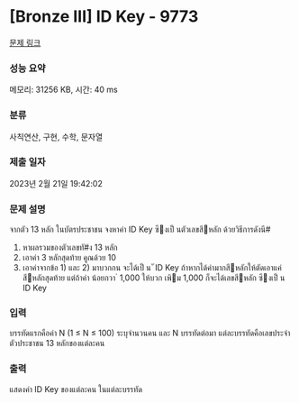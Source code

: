 # [Bronze III] ID Key - 9773 

[문제 링크](https://www.acmicpc.net/problem/9773) 

### 성능 요약

메모리: 31256 KB, 시간: 40 ms

### 분류

사칙연산, 구현, 수학, 문자열

### 제출 일자

2023년 2월 21일 19:42:02

### 문제 설명

<p>จากตัว 13 หลัก ในบัตรประชาชน จงหาค่า ID Key ซึงเป็ นตัวเลขสีหลัก ด้วยวิธีการดังนี#</p>

<ol>
	<li>หาผลรวมของตัวเลขทั#ง 13 หลัก</li>
	<li>เอาค่า 3 หลักสุดท้าย คูณด้วย 10</li>
	<li>เอาค่าจากข้อ 1) และ 2) มาบวกกน จะได้เป็ น ั ID Key ถ้าหากได้ค่ามากสีหลักให้ตัดเอาแค่สีหลักสุดท้าย แต่ถ้าค่า น้อยกวา ่ 1,000 ให้บวก เพิม 1,000 ก็จะได้เลขสีหลัก ซึงเป็ น ID Key</li>
</ol>

### 입력 

 <p>บรรทัดแรกคือค่า N (1 ≤ N ≤ 100) ระบุจํานวนคน และ N บรรทัดต่อมา แต่ละบรรทัดคือเลขประจําตัวประชาชน 13 หลักของแต่ละคน</p>

### 출력 

 <p>แสดงค่า ID Key ของแต่ละคน ในแต่ละบรรทัด</p>

